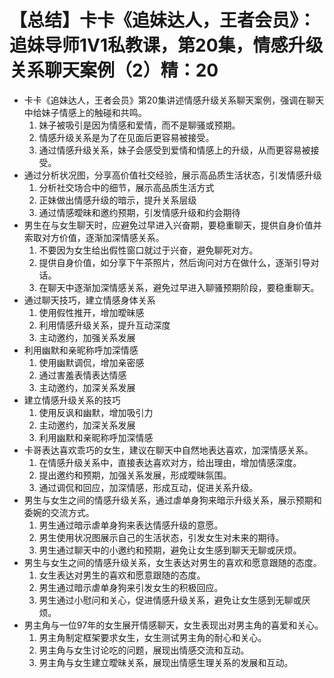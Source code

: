 # 【总结】卡卡《追妹达人，王者会员》：追妹导师1V1私教课，第20集，情感升级关系聊天案例（2）精：20

-   卡卡《追妹达人，王者会员》第20集讲述情感升级关系聊天案例，强调在聊天中给妹子情感上的触碰和共鸣。
    1.  妹子被吸引是因为情感和爱情，而不是聊骚或预期。
    2.  情感升级关系是为了在见面后更容易被接受。
    3.  通过情感升级关系，妹子会感受到爱情和情感上的升级，从而更容易被接受。
-   通过分析状况图，分享高价值社交经验，展示高品质生活状态，引发情感升级
    1.  分析社交场合中的细节，展示高品质生活方式
    2.  正妹做出情感升级的暗示，提升关系层级
    3.  通过情感曖昧和邀约预期，引发情感升级和约会期待
-   男生在与女生聊天时，应避免过早进入兴奋期，要稳重聊天，提供自身价值并索取对方价值，逐渐加深情感关系。
    1.  不要因为女生给出假性窗口就过于兴奋，避免聊死对方。
    2.  提供自身价值，如分享下午茶照片，然后询问对方在做什么，逐渐引导对话。
    3.  在聊天中逐渐加深情感关系，避免过早进入聊骚预期阶段，要稳重聊天。
-   通过聊天技巧，建立情感身体关系
    1.  使用假性推开，增加曖昧感
    2.  利用情感升级关系，提升互动深度
    3.  主动邀约，加强关系发展
-   利用幽默和亲昵称呼加深情感
    1.  使用幽默调侃，增加亲密感
    2.  通过害羞表情表达情感
    3.  主动邀约，加深关系发展
-   建立情感升级关系的技巧
    1.  使用反讽和幽默，增加吸引力
    2.  主动邀约，加深关系发展
    3.  利用幽默和亲昵称呼加深情感
-   卡哥表达喜欢乖巧的女生，建议在聊天中自然地表达喜欢，加深情感关系。
    1.  在情感升级关系中，直接表达喜欢对方，给出理由，增加情感深度。
    2.  提出邀约和预期，加强关系发展，形成曖昧氛围。
    3.  通过调侃和回应，加深情感，形成互动，促进关系升级。
-   男生与女生之间的情感升级关系，通过虐单身狗来暗示升级关系，展示预期和委婉的交流方式。
    1.  男生通过暗示虐单身狗来表达情感升级的意愿。
    2.  男生使用状况图展示自己的生活状态，引发女生对未来的期待。
    3.  男生通过聊天中的小邀约和预期，避免让女生感到聊天无聊或厌烦。
-   男生与女生之间的情感升级关系，女生表达对男生的喜欢和愿意跟随的态度。
    1.  女生表达对男生的喜欢和愿意跟随的态度。
    2.  男生通过暗示虐单身狗来引发女生的积极回应。
    3.  男生通过小慰问和关心，促进情感升级关系，避免让女生感到无聊或厌烦。
-   男主角与一位97年的女生展开情感聊天，女生表现出对男主角的喜爱和关心。
    1.  男主角制定框架要求女生，女生测试男主角的耐心和关心。
    2.  男主角与女生讨论吃的问题，展现出情感交流和互动。
    3.  男主角与女生建立曖昧关系，展现出情感生理关系的发展和互动。